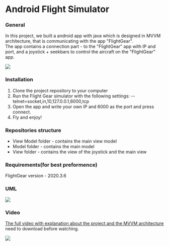 # Android Flight Simulator
### General
In this project, we built a android app with java which is designed in MVVM architecture, that is communicating with the app "FlightGear".<br />
The app contains a connection part - to the "FlightGear" app with IP and port, and a joystick + seekbars to control the aircraft on the "FlightGear" app.

![](https://github.com/ido14736/miliestone3AndroidFG/blob/main/media/app_screen.png)
### Installation
1. Clone the project repository to your computer
2. Run the Flight Gear simulator with the following settings: --telnet=socket,in,10,127.0.0.1,6000,tcp
3. Open the app and write your own IP and 6000 as the port and press connect.
4. Fly and enjoy!

### Repositories structure
- View Model folder - contains the main view model
- Model folder - contains the main model
- View folder - contains the view of the joystick and the main view

### Requirements(for best preformence)
FlightGear version - 2020.3.6

### UML
![](https://github.com/ido14736/miliestone3AndroidFG/blob/main/media/uml.PNG)

### Video
[The full video with explanation about the project and the MVVM architecture](media/video.mp4)<br />need to download before watching.

![](media/FG_App.gif)
